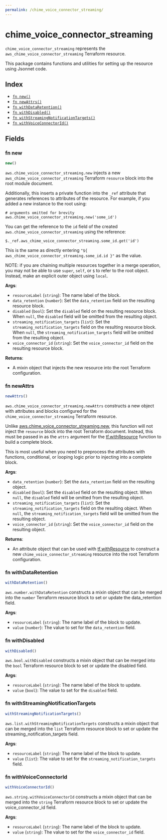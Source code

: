 ```yaml
---
permalink: /chime_voice_connector_streaming/
---
```


# chime_voice_connector_streaming

`chime_voice_connector_streaming` represents the `aws_chime_voice_connector_streaming` Terraform resource.



This package contains functions and utilities for setting up the resource using Jsonnet code.


## Index

* [`fn new()`](#fn-new)
* [`fn newAttrs()`](#fn-newattrs)
* [`fn withDataRetention()`](#fn-withdataretention)
* [`fn withDisabled()`](#fn-withdisabled)
* [`fn withStreamingNotificationTargets()`](#fn-withstreamingnotificationtargets)
* [`fn withVoiceConnectorId()`](#fn-withvoiceconnectorid)

## Fields

### fn new

```ts
new()
```


`aws.chime_voice_connector_streaming.new` injects a new `aws_chime_voice_connector_streaming` Terraform `resource`
block into the root module document.

Additionally, this inserts a private function into the `_ref` attribute that generates references to attributes of the
resource. For example, if you added a new instance to the root using:

    # arguments omitted for brevity
    aws.chime_voice_connector_streaming.new('some_id')

You can get the reference to the `id` field of the created `aws.chime_voice_connector_streaming` using the reference:

    $._ref.aws_chime_voice_connector_streaming.some_id.get('id')

This is the same as directly entering `"${ aws_chime_voice_connector_streaming.some_id.id }"` as the value.

NOTE: if you are chaining multiple resources together in a merge operation, you may not be able to use `super`, `self`,
or `$` to refer to the root object. Instead, make an explicit outer object using `local`.

**Args**:
  - `resourceLabel` (`string`): The name label of the block.
  - `data_retention` (`number`): Set the `data_retention` field on the resulting resource block.
  - `disabled` (`bool`): Set the `disabled` field on the resulting resource block. When `null`, the `disabled` field will be omitted from the resulting object.
  - `streaming_notification_targets` (`list`): Set the `streaming_notification_targets` field on the resulting resource block. When `null`, the `streaming_notification_targets` field will be omitted from the resulting object.
  - `voice_connector_id` (`string`): Set the `voice_connector_id` field on the resulting resource block.

**Returns**:
- A mixin object that injects the new resource into the root Terraform configuration.


### fn newAttrs

```ts
newAttrs()
```


`aws.chime_voice_connector_streaming.newAttrs` constructs a new object with attributes and blocks configured for the `chime_voice_connector_streaming`
Terraform resource.

Unlike [aws.chime_voice_connector_streaming.new](#fn-new), this function will not inject the `resource`
block into the root Terraform document. Instead, this must be passed in as the `attrs` argument for the
[tf.withResource](https://github.com/tf-libsonnet/core/tree/main/docs#fn-withresource) function to build a complete block.

This is most useful when you need to preprocess the attributes with functions, conditional, or looping logic prior to
injecting into a complete block.

**Args**:
  - `data_retention` (`number`): Set the `data_retention` field on the resulting object.
  - `disabled` (`bool`): Set the `disabled` field on the resulting object. When `null`, the `disabled` field will be omitted from the resulting object.
  - `streaming_notification_targets` (`list`): Set the `streaming_notification_targets` field on the resulting object. When `null`, the `streaming_notification_targets` field will be omitted from the resulting object.
  - `voice_connector_id` (`string`): Set the `voice_connector_id` field on the resulting object.

**Returns**:
  - An attribute object that can be used with [tf.withResource](https://github.com/tf-libsonnet/core/tree/main/docs#fn-withresource) to construct a new `chime_voice_connector_streaming` resource into the root Terraform configuration.


### fn withDataRetention

```ts
withDataRetention()
```

`aws.number.withDataRetention` constructs a mixin object that can be merged into the `number`
Terraform resource block to set or update the data_retention field.



**Args**:
  - `resourceLabel` (`string`): The name label of the block to update.
  - `value` (`number`): The value to set for the `data_retention` field.


### fn withDisabled

```ts
withDisabled()
```

`aws.bool.withDisabled` constructs a mixin object that can be merged into the `bool`
Terraform resource block to set or update the disabled field.



**Args**:
  - `resourceLabel` (`string`): The name label of the block to update.
  - `value` (`bool`): The value to set for the `disabled` field.


### fn withStreamingNotificationTargets

```ts
withStreamingNotificationTargets()
```

`aws.list.withStreamingNotificationTargets` constructs a mixin object that can be merged into the `list`
Terraform resource block to set or update the streaming_notification_targets field.



**Args**:
  - `resourceLabel` (`string`): The name label of the block to update.
  - `value` (`list`): The value to set for the `streaming_notification_targets` field.


### fn withVoiceConnectorId

```ts
withVoiceConnectorId()
```

`aws.string.withVoiceConnectorId` constructs a mixin object that can be merged into the `string`
Terraform resource block to set or update the voice_connector_id field.



**Args**:
  - `resourceLabel` (`string`): The name label of the block to update.
  - `value` (`string`): The value to set for the `voice_connector_id` field.
